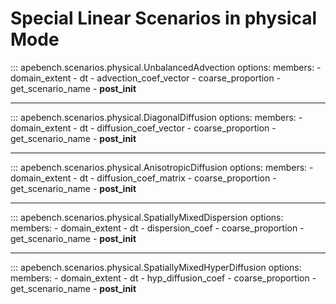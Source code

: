 # Special Linear Scenarios in physical Mode

::: apebench.scenarios.physical.UnbalancedAdvection
    options:
        members:
            - domain_extent
            - dt
            - advection_coef_vector
            - coarse_proportion
            - get_scenario_name
            - __post_init__

---

::: apebench.scenarios.physical.DiagonalDiffusion
    options:
        members:
            - domain_extent
            - dt
            - diffusion_coef_vector
            - coarse_proportion
            - get_scenario_name
            - __post_init__

---

::: apebench.scenarios.physical.AnisotropicDiffusion
    options:
        members:
            - domain_extent
            - dt
            - diffusion_coef_matrix
            - coarse_proportion
            - get_scenario_name
            - __post_init__

---

::: apebench.scenarios.physical.SpatiallyMixedDispersion
    options:
        members:
            - domain_extent
            - dt
            - dispersion_coef
            - coarse_proportion
            - get_scenario_name
            - __post_init__

---

::: apebench.scenarios.physical.SpatiallyMixedHyperDiffusion
    options:
        members:
            - domain_extent
            - dt
            - hyp_diffusion_coef
            - coarse_proportion
            - get_scenario_name
            - __post_init__